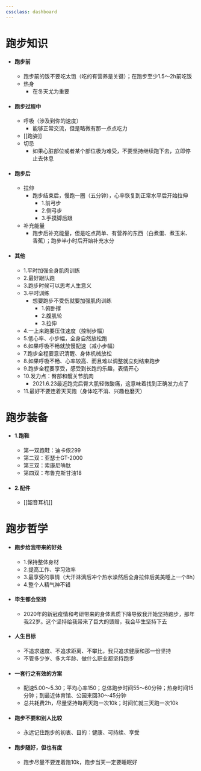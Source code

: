 ```yaml
---
cssclass: dashboard
---
```


# 跑步知识
- #### 跑步前
	- 跑步前的饭不要吃太饱（吃的有营养是关键）；在跑步至少1.5～2h前吃饭
	- 热身
		- 在冬天尤为重要
- #### 跑步过程中
	- 呼吸（涉及到你的速度）
		- 能够正常交流，但是略微有那一点点吃力
	- [[跑姿]]
	- 切忌
		- 如果心脏部位或者某个部位极为难受，不要坚持继续跑下去，立即停止去休息
- #### 跑步后
	- 拉伸
		- 跑步结束后，慢跑一圈（五分钟），心率恢复到正常水平后开始拉伸
			- 1.前弓步
			- 2.侧弓步
			- 3.手摸脚后跟
	- 补充能量
		- 跑步后补充能量，但是吃点简单、有营养的东西（白煮蛋、煮玉米、香蕉）；跑步半小时后开始补充水分
- #### 其他
	- 1.平时加强全身肌肉训练
	- 2.最好跟队跑
	- 3.跑步时候可以思考人生意义
	- 3.平时训练
		- 想要跑步不受伤就要加强肌肉训练
			- 1.俯卧撑
			- 2.腹肌轮
			- 3.拉伸
	- 4.一上来跑要压住速度（控制步幅）
	- 5.低心率、小步幅，全身自然放松跑
	- 6.如果呼吸不畅就放慢配速（减小步幅）
	- 7.跑步全程要意识清醒、身体机械放松
	- 8.如果呼吸不畅、心率较高、而且难以调整就立刻结束跑步
	- 9.跑步全程要享受，感受到长跑的乐趣，表情开心
	- 10.发力点：臀部和髋关节肌肉
		- 2021.6.23最近跑完后臀大肌轻微酸痛，这意味着找到正确发力点了
	- 11.最好不要连着天天跑（身体吃不消、兴趣也磨灭）
# 跑步装备
- #### 1.跑鞋
	- 第一双跑鞋：迪卡侬299
	- 第二双：亚瑟士GT-2000
	- 第三双：索康尼啡肽
	- 第四双：布鲁克斯甘油18
- #### 2.配件
	- [[韶音耳机]]
# 跑步哲学
- #### 跑步给我带来的好处
	- 1.保持整体身材
	- 2.提高工作、学习效率
	- 3.最享受的事情（大汗淋漓后冲个热水澡然后全身拉伸后美美睡上一个8h）
	- 4.整个人精气神不错
- #### 毕生都会坚持
	- 2020年的新冠疫情和考研带来的身体素质下降导致我开始坚持跑步，那年我22岁。这个坚持给我带来了巨大的馈赠，我会毕生坚持下去
- #### 人生目标
	- 不追求速度、不追求距离、不攀比，我只追求健康和那一份坚持
	- 不管多少岁、多大年龄、做什么职业都坚持跑步
- #### 一套行之有效的方案
	- 配速5.00～5.30；平均心率150；总体跑步时间55～60分钟；热身时间15分钟；到最近体育馆、公园来回30～45分钟
	- 总共耗费2h，尽量坚持每两天跑一次10k；时间忙就三天跑一次10k
- #### 跑步不要和别人比较
	- 永远记住跑步的初衷、目的：健康、可持续、享受
- #### 跑步随好，但也有度
	- 跑步尽量不要连着跑10k，跑步当天一定要睡眠好